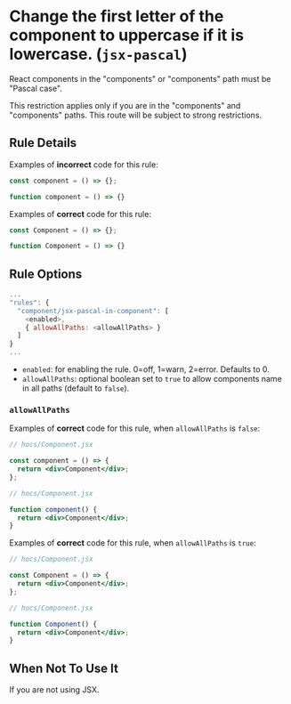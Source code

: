 # Change the first letter of the component to uppercase if it is lowercase. (`jsx-pascal`)

React components in the "components" or "components" path must be "Pascal case".

This restriction applies only if you are in the "components" and "components" paths. This route will be subject to strong restrictions.

## Rule Details

Examples of **incorrect** code for this rule:

```jsx
const component = () => {};
```

```jsx
function component = () => {}
```

Examples of **correct** code for this rule:

```jsx
const Component = () => {};
```

```jsx
function Component = () => {}
```

## Rule Options

```js
...
"rules": {
  "component/jsx-pascal-in-component": [
    <enabled>,
    { allowAllPaths: <allowAllPaths> }
  ]
}
...


```

- `enabled`: for enabling the rule. 0=off, 1=warn, 2=error. Defaults to 0.
- `allowAllPaths`: optional boolean set to `true` to allow components name in all paths (default to `false`).

### `allowAllPaths`

Examples of **correct** code for this rule, when `allowAllPaths` is `false`:

```jsx
// hocs/Component.jsx

const component = () => {
  return <div>Component</div>;
};
```

```jsx
// hocs/Component.jsx

function component() {
  return <div>Component</div>;
}
```

Examples of **correct** code for this rule, when `allowAllPaths` is `true`:

```jsx
// hocs/Component.jsx

const Component = () => {
  return <div>Component</div>;
};
```

```jsx
// hocs/Component.jsx

function Component() {
  return <div>Component</div>;
}
```

## When Not To Use It

If you are not using JSX.
